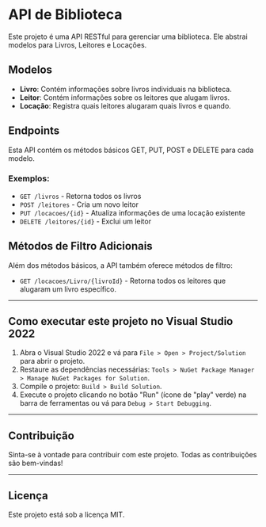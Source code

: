 # API de Biblioteca

Este projeto é uma API RESTful para gerenciar uma biblioteca. Ele abstrai modelos para Livros, Leitores e Locações.

## Modelos

- **Livro**: Contém informações sobre livros individuais na biblioteca.
- **Leitor**: Contém informações sobre os leitores que alugam livros.
- **Locação**: Registra quais leitores alugaram quais livros e quando.

## Endpoints

Esta API contém os métodos básicos GET, PUT, POST e DELETE para cada modelo.

### Exemplos:

- `GET /livros` - Retorna todos os livros
- `POST /leitores` - Cria um novo leitor
- `PUT /locacoes/{id}` - Atualiza informações de uma locação existente
- `DELETE /leitores/{id}` - Exclui um leitor

## Métodos de Filtro Adicionais

Além dos métodos básicos, a API também oferece métodos de filtro:

- `GET /locacoes/Livro/{livroId}` - Retorna todos os leitores que alugaram um livro específico.

---

## Como executar este projeto no Visual Studio 2022

1. Abra o Visual Studio 2022 e vá para `File > Open > Project/Solution` para abrir o projeto.
2. Restaure as dependências necessárias: `Tools > NuGet Package Manager > Manage NuGet Packages for Solution`.
3. Compile o projeto: `Build > Build Solution`.
4. Execute o projeto clicando no botão "Run" (ícone de "play" verde) na barra de ferramentas ou vá para `Debug > Start Debugging`.


---

## Contribuição

Sinta-se à vontade para contribuir com este projeto. Todas as contribuições são bem-vindas!

---

## Licença

Este projeto está sob a licença MIT.
